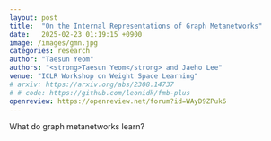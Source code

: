 ```yaml
---
layout: post
title:  "On the Internal Representations of Graph Metanetworks"
date:   2025-02-23 01:19:15 +0900
image: /images/gmn.jpg
categories: research
author: "Taesun Yeom"
authors: "<strong>Taesun Yeom</strong> and Jaeho Lee"
venue: "ICLR Workshop on Weight Space Learning"
# arxiv: https://arxiv.org/abs/2308.14737
# # code: https://github.com/leonidk/fmb-plus
openreview: https://openreview.net/forum?id=WAyD9ZPuk6
---
```

What do graph metanetworks learn?